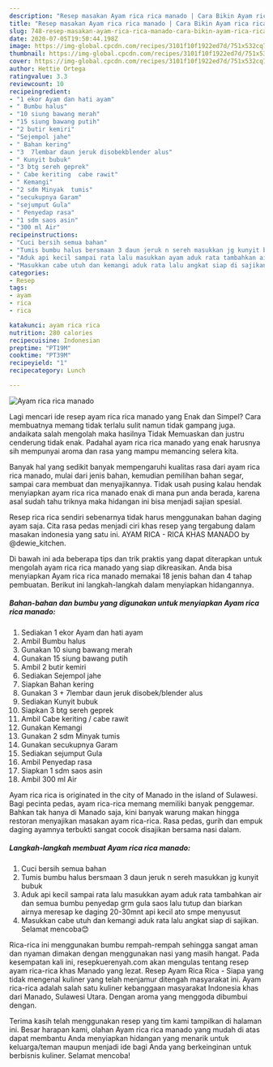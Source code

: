 ```yaml
---
description: "Resep masakan Ayam rica rica manado | Cara Bikin Ayam rica rica manado Yang Bisa Manjain Lidah"
title: "Resep masakan Ayam rica rica manado | Cara Bikin Ayam rica rica manado Yang Bisa Manjain Lidah"
slug: 748-resep-masakan-ayam-rica-rica-manado-cara-bikin-ayam-rica-rica-manado-yang-bisa-manjain-lidah
date: 2020-07-05T19:50:44.198Z
image: https://img-global.cpcdn.com/recipes/3101f10f1922ed7d/751x532cq70/ayam-rica-rica-manado-foto-resep-utama.jpg
thumbnail: https://img-global.cpcdn.com/recipes/3101f10f1922ed7d/751x532cq70/ayam-rica-rica-manado-foto-resep-utama.jpg
cover: https://img-global.cpcdn.com/recipes/3101f10f1922ed7d/751x532cq70/ayam-rica-rica-manado-foto-resep-utama.jpg
author: Hettie Ortega
ratingvalue: 3.3
reviewcount: 10
recipeingredient:
- "1 ekor Ayam dan hati ayam"
- " Bumbu halus"
- "10 siung bawang merah"
- "15 siung bawang putih"
- "2 butir kemiri"
- "Sejempol jahe"
- " Bahan kering"
- "3  7lembar daun jeruk disobekblender alus"
- " Kunyit bubuk"
- "3 btg sereh geprek"
- " Cabe keriting  cabe rawit"
- " Kemangi"
- "2 sdm Minyak  tumis"
- "secukupnya Garam"
- "sejumput Gula"
- " Penyedap rasa"
- "1 sdm saos asin"
- "300 ml Air"
recipeinstructions:
- "Cuci bersih semua bahan"
- "Tumis bumbu halus bersmaan 3 daun jeruk n sereh masukkan jg kunyit bubuk"
- "Aduk api kecil sampai rata lalu masukkan ayam aduk rata tambahkan air dan semua bumbu penyedap grm gula saos lalu tutup dan biarkan airnya meresap ke daging 20-30mnt api kecil ato smpe menyusut"
- "Masukkan cabe utuh dan kemangi aduk rata lalu angkat siap di sajikan. Selamat mencoba😊"
categories:
- Resep
tags:
- ayam
- rica
- rica

katakunci: ayam rica rica 
nutrition: 280 calories
recipecuisine: Indonesian
preptime: "PT19M"
cooktime: "PT39M"
recipeyield: "1"
recipecategory: Lunch

---
```



![Ayam rica rica manado](https://img-global.cpcdn.com/recipes/3101f10f1922ed7d/751x532cq70/ayam-rica-rica-manado-foto-resep-utama.jpg)

Lagi mencari ide resep ayam rica rica manado yang Enak dan Simpel? Cara membuatnya memang tidak terlalu sulit namun tidak gampang juga. andaikata salah mengolah maka hasilnya Tidak Memuaskan dan justru cenderung tidak enak. Padahal ayam rica rica manado yang enak harusnya sih mempunyai aroma dan rasa yang mampu memancing selera kita.

Banyak hal yang sedikit banyak mempengaruhi kualitas rasa dari ayam rica rica manado, mulai dari jenis bahan, kemudian pemilihan bahan segar, sampai cara membuat dan menyajikannya. Tidak usah pusing kalau hendak menyiapkan ayam rica rica manado enak di mana pun anda berada, karena asal sudah tahu triknya maka hidangan ini bisa menjadi sajian spesial.

Resep rica rica sendiri sebenarnya tidak harus menggunakan bahan daging ayam saja. Cita rasa pedas menjadi ciri khas resep yang tergabung dalam masakan indonesia yang satu ini. AYAM RICA - RICA KHAS MANADO by @dewie_kitchen.


Di bawah ini ada beberapa tips dan trik praktis yang dapat diterapkan untuk mengolah ayam rica rica manado yang siap dikreasikan. Anda bisa menyiapkan Ayam rica rica manado memakai 18 jenis bahan dan 4 tahap pembuatan. Berikut ini langkah-langkah dalam menyiapkan hidangannya.

<!--inarticleads1-->

##### Bahan-bahan dan bumbu yang digunakan untuk menyiapkan Ayam rica rica manado:

1. Sediakan 1 ekor Ayam dan hati ayam
1. Ambil  Bumbu halus
1. Gunakan 10 siung bawang merah
1. Gunakan 15 siung bawang putih
1. Ambil 2 butir kemiri
1. Sediakan Sejempol jahe
1. Siapkan  Bahan kering
1. Gunakan 3 + 7lembar daun jeruk disobek/blender alus
1. Sediakan  Kunyit bubuk
1. Siapkan 3 btg sereh geprek
1. Ambil  Cabe keriting / cabe rawit
1. Gunakan  Kemangi
1. Gunakan 2 sdm Minyak  tumis
1. Gunakan secukupnya Garam
1. Sediakan sejumput Gula
1. Ambil  Penyedap rasa
1. Siapkan 1 sdm saos asin
1. Ambil 300 ml Air


Ayam rica rica is originated in the city of Manado in the island of Sulawesi. Bagi pecinta pedas, ayam rica-rica memang memiliki banyak penggemar. Bahkan tak hanya di Manado saja, kini banyak warung makan hingga restoran menyajikan masakan ayam rica-rica. Rasa pedas, gurih dan empuk daging ayamnya terbukti sangat cocok disajikan bersama nasi dalam. 

<!--inarticleads2-->

##### Langkah-langkah membuat Ayam rica rica manado:

1. Cuci bersih semua bahan
1. Tumis bumbu halus bersmaan 3 daun jeruk n sereh masukkan jg kunyit bubuk
1. Aduk api kecil sampai rata lalu masukkan ayam aduk rata tambahkan air dan semua bumbu penyedap grm gula saos lalu tutup dan biarkan airnya meresap ke daging 20-30mnt api kecil ato smpe menyusut
1. Masukkan cabe utuh dan kemangi aduk rata lalu angkat siap di sajikan. Selamat mencoba😊


Rica-rica ini menggunakan bumbu rempah-rempah sehingga sangat aman dan nyaman dimakan dengan menggunakan nasi yang masih hangat. Pada kesempatan kali ini, resepkuerenyah.com akan mengulas tentang resep ayam rica-rica khas Manado yang lezat. Resep Ayam Rica Rica - Siapa yang tidak mengenal kuliner yang telah menjamur ditengah masyarakat ini. Ayam rica-rica adalah salah satu kuliner kebanggaan masyarakat Indonesia khas dari Manado, Sulawesi Utara. Dengan aroma yang menggoda dibumbui dengan. 

Terima kasih telah menggunakan resep yang tim kami tampilkan di halaman ini. Besar harapan kami, olahan Ayam rica rica manado yang mudah di atas dapat membantu Anda menyiapkan hidangan yang menarik untuk keluarga/teman maupun menjadi ide bagi Anda yang berkeinginan untuk berbisnis kuliner. Selamat mencoba!
